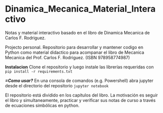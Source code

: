 # Dinamica_Mecanica_Material_Interactivo
Notas y material interactivo  basado en el libro de Dinamica Mecanica de Carlos F. Rodriguez.

Projecto personal. Repositorio para desarrollar y mantener  codigo en Python como  material didactico para acompanar el libro de Mecanica Mecanica del Prof. Carlos F. Rodriguez. (ISBN 978958774987)

**Instalacion**
Clone el repositorio y luego instale las librerías requeridas con
`pip install -r requirements.txt`

***=Como usar?***
En una consola de comandos (e.g. Powershell) abra jupyter desde el directorio del repositorio
`jupyter notebook`

El repositorio está dividido en los capítulos del libro. La motivación es seguir el libro y simultaneamente, practicar y verificar sus notas de curso a través de ecuaciones simbólicas en python.







